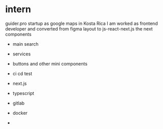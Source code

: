 # intern
guider.pro 
startup as google maps in Kosta Rica
I am worked as frontend developer and converted from figma layout to js-react-next.js the next components
- main search
- services
- buttons
  and other mini components


- ci cd test
- next.js
- typescript
- gitlab
- docker
- 
